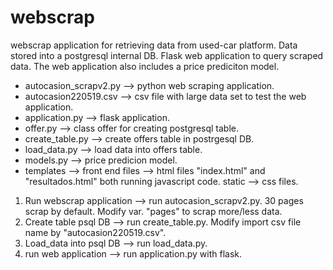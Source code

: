 # webscrap
webscrap application for retrieving data from used-car platform. Data stored into a postgresql internal DB.
Flask web application to query scraped data. The web application also includes a price prediciton model.

- autocasion_scrapv2.py --> python web scraping application.
- autocasion220519.csv --> csv file with large data set to test the web application.
- application.py --> flask application.
- offer.py --> class offer for creating postgresql table.
- create_table.py --> create offers table in postrgesql DB.
- load_data.py --> load data into offers table.
- models.py --> price predicion model.
- templates --> front end files --> html files "index.html" and "resultados.html" both running javascript code.
static --> css files.

1. Run webscrap application --> run autocasion_scrapv2.py. 30 pages scrap by default. Modify var. "pages" to scrap more/less data.
2. Create table psql DB --> run create_table.py. Modify import csv file name by "autocasion220519.csv".
3. Load_data into psql DB --> run load_data.py.
4. run web application --> run application.py with flask.
